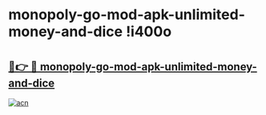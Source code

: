 # monopoly-go-mod-apk-unlimited-money-and-dice !i400o

# <h2><a href="https://xzjhq8.esa.edu.pl?title=monopoly-go-mod-apk-unlimited-money-and-dice&ref=i400o">🔗👉 🔴 monopoly-go-mod-apk-unlimited-money-and-dice</a></h2>

[![acn](https://github.com/user-attachments/assets/0f9c940e-d8b0-45ae-aac7-cd30a18b3e1c)](https://xzjhq8.esa.edu.pl?title=monopoly-go-mod-apk-unlimited-money-and-dice&ref=i400o)

